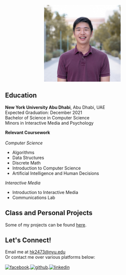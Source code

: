 <p style = "text-align:center;">
  <img src="photo.jpg" alt="me" width="250" height="250">
</p>

## Education
**New York University Abu Dhabi**, Abu Dhabi, UAE <br />
Expected Graduation: December 2021 <br />
Bachelor of Science in Computer Science <br />
Minors in Interactive Media and Psychology <br />

**Relevant Coursework** <br />
<br />
*Computer Science* <br />
- Algorithms <br />
- Data Structures <br />
- Discrete Math <br />
- Introduction to Computer Science <br />
- Artificial Intelligence and Human Decisions <br />

*Interactive Media* <br />
- Introduction to Interactive Media <br />
- Communications Lab <br />

## Class and Personal Projects
Some of my projects can be found [here](https://gist.github.com/briankim113/6966eb37eac6d5bfd94648a9bf1ea965).

## Let's Connect!
Email me at hk2473@nyu.edu <br />
Or contact me over various platforms below:

<p float="left">
  <a href="http://www.facebook.com/briankim113">
    <img src="https://image.flaticon.com/icons/png/512/25/25187.png" alt="facebook" width="30" height="30" style="vertical-align:middle">
  </a>
  <a href="http://www.github.com/briankim113">
    <img src="https://cdn.freebiesupply.com/logos/large/2x/github-icon-1-logo-png-transparent.png" alt="github" width="30" height="30" style="vertical-align:middle">
  </a>
  <a href="https://www.linkedin.com/in/brian-kim-44a664198/">
    <img src="https://image.flaticon.com/icons/png/512/49/49656.png" alt="linkedin" width="28" height="28" style="vertical-align:middle">
  </a>
</p>
